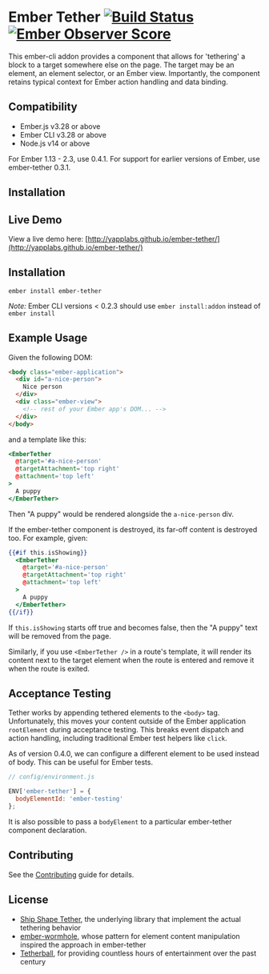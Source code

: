 # Ember Tether [![Build Status](https://travis-ci.org/yapplabs/ember-tether.svg?branch=master)](https://travis-ci.org/yapplabs/ember-tether) [![Ember Observer Score](http://emberobserver.com/badges/ember-tether.svg)](http://emberobserver.com/addons/ember-tether)

This ember-cli addon provides a component that allows for 'tethering' a block to a target somewhere else on the page. The target may be an element, an element selector, or an Ember view. Importantly, the component retains typical context for Ember action handling and data binding.


## Compatibility

* Ember.js v3.28 or above
* Ember CLI v3.28 or above
* Node.js v14 or above

For Ember 1.13 - 2.3, use 0.4.1. For support for earlier versions of Ember, use ember-tether 0.3.1.

## Installation

## Live Demo

View a live demo here: [http://yapplabs.github.io/ember-tether/](http://yapplabs.github.io/ember-tether/)

## Installation

`ember install ember-tether`

*Note:* Ember CLI versions < 0.2.3 should use `ember install:addon` instead of `ember install`

## Example Usage

Given the following DOM:

```html
<body class="ember-application">
  <div id="a-nice-person">
    Nice person
  </div>
  <div class="ember-view">
    <!-- rest of your Ember app's DOM... -->
  </div>
</body>
```

and a template like this:

```hbs
<EmberTether
  @target='#a-nice-person'
  @targetAttachment='top right'
  @attachment='top left'
>
  A puppy
</EmberTether>
```

Then "A puppy" would be rendered alongside the `a-nice-person` div.

If the ember-tether component is destroyed, its far-off content is destroyed too.
For example, given:

```hbs
{{#if this.isShowing}}
  <EmberTether
    @target='#a-nice-person'
    @targetAttachment='top right'
    @attachment='top left'
  >
    A puppy
  </EmberTether>
{{/if}}
```

If `this.isShowing` starts off true and becomes false, then the "A puppy" text will be removed from the page.

Similarly, if you use `<EmberTether />` in a route's template, it will
render its content next to the target element when the route is entered
and remove it when the route is exited.

## Acceptance Testing

Tether works by appending tethered elements to the `<body>` tag. Unfortunately, this moves your content outside of the Ember application `rootElement` during acceptance testing. This breaks event dispatch and action handling, including traditional Ember test helpers like `click`.

As of version 0.4.0, we can configure a different element to be used instead of body. This can be useful for Ember tests.

```js
// config/environment.js

ENV['ember-tether'] = {
  bodyElementId: 'ember-testing'
};
```

It is also possible to pass a `bodyElement` to a particular ember-tether component declaration.

## Contributing

See the [Contributing](CONTRIBUTING.md) guide for details.


## License

- [Ship Shape Tether](https://github.com/shipshapecode/tether), the underlying library that implement the actual tethering behavior
- [ember-wormhole](https://github.com/yapplabs/ember-wormhole), whose pattern for element content manipulation inspired the approach in ember-tether
- [Tetherball](http://en.wikipedia.org/wiki/Tetherball), for providing countless hours of entertainment over the past century
